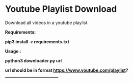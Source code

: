 # Youtube Playlist Download
Download all videos in a youtube playlist

<b>Requirements:

pip3 install -r requirements.txt
 

<B>Usage :

python3 downloader.py url

url should be in format https://www.youtube.com/playlist?__________________________